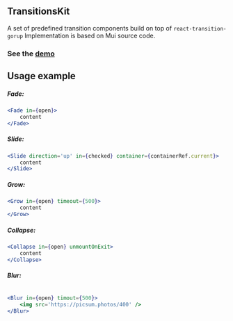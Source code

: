 ## TransitionsKit
A set of predefined transition components build on top of `react-transition-gorup`
Implementation is based on Mui source code.

### See the  [demo](https://denchiklut.github.io/transitions-kit)

## Usage example

##### Fade:
```jsx
<Fade in={open}>
    content
</Fade>
```

##### Slide:
```jsx 
<Slide direction='up' in={checked} container={containerRef.current}>
    content
</Slide>
```

##### Grow:
```jsx
<Grow in={open} timeout={500}>
    content
</Grow>

```

##### Collapse:
```jsx
<Collapse in={open} unmountOnExit>
    content
</Collapse>
```

##### Blur:
```jsx 

<Blur in={open} timout={500}>
    <img src='https://picsum.photos/400' />
</Blur>
```
